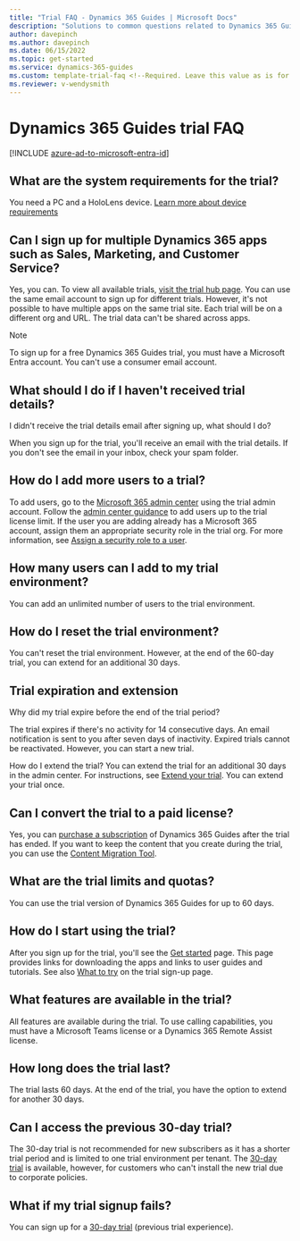 ```yaml
---  
title: "Trial FAQ - Dynamics 365 Guides | Microsoft Docs"
description: "Solutions to common questions related to Dynamics 365 Guides trial setup and management. Learn how to resolve platform and app-specific issues."
author: davepinch
ms.author: davepinch
ms.date: 06/15/2022
ms.topic: get-started
ms.service: dynamics-365-guides
ms.custom: template-trial-faq <!--Required. Leave this value as is for tracking purposes.-->
ms.reviewer: v-wendysmith
---
```


# Dynamics 365 Guides trial FAQ

[!INCLUDE [azure-ad-to-microsoft-entra-id](../includes/azure-ad-to-microsoft-entra-id.md)]

## What are the system requirements for the trial?

You need a PC and a HoloLens device. [Learn more about device requirements](requirements.md)

## Can I sign up for multiple Dynamics 365 apps such as Sales, Marketing, and Customer Service?

Yes, you can. To view all available trials, [visit the trial hub page](https://dynamics.microsoft.com/dynamics-365-free-trial/). You can use the same email account to sign up for different trials. However, it's not possible to have multiple apps on the same trial site. Each trial will be on a different org and URL. The trial data can't be shared across apps.

> [!NOTE]
> To sign up for a free Dynamics 365 Guides trial, you must have a Microsoft Entra account. You can't use a consumer email account. 

## What should I do if I haven't received trial details?

I didn't receive the trial details email after signing up, what should I do?

When you sign up for the trial, you'll receive an email with the trial details. If you don't see the email in your inbox, check your spam folder. 

## How do I add more users to a trial?

To add users, go to the [Microsoft 365 admin center](https://admin.microsoft.com) using the trial admin account. Follow the [admin center guidance](/microsoft-365/admin/add-users/add-users) to add users up to the trial license limit. If the user you are adding already has a Microsoft 365 account, assign them an appropriate security role in the trial org. For more information, see [Assign a security role to a user](/power-platform/admin/create-users-assign-online-security-roles#assign-a-security-role-to-a-user).

## How many users can I add to my trial environment?

You can add an unlimited number of users to the trial environment.

## How do I reset the trial environment?
You can't reset the trial environment. However, at the end of the 60-day trial, you can extend for an additional 30 days.

## Trial expiration and extension

Why did my trial expire before the end of the trial period?

The trial expires if there's no activity for 14 consecutive days. An email notification is sent to you after seven days of inactivity. Expired trials cannot be reactivated. However, you can start a new trial.

How do I extend the trial?
You can extend the trial for an additional 30 days in the admin center. For instructions, see [Extend your trial](/power-platform/admin/trial-environments#extend-a-trial-standard-environment). You can extend your trial once.

## Can I convert the trial to a paid license?

Yes, you can [purchase a subscription](setup-step-one.md) of Dynamics 365 Guides after the trial has ended. If you want to keep the content that you create during the trial, you can use the [Content Migration Tool](migrate.md). 

## What are the trial limits and quotas?

You can use the trial version of Dynamics 365 Guides for up to 60 days. 

## How do I start using the trial?

After you sign up for the trial, you'll see the [Get started](get-started.md) page. This page provides links for downloading the apps and links to user guides and tutorials. See also [What to try](trial-signup.md) on the trial sign-up page.

## What features are available in the trial?

All features are available during the trial. To use calling capabilities, you must have a Microsoft Teams license or a Dynamics 365 Remote Assist license. 

## How long does the trial last?

The trial lasts 60 days. At the end of the trial, you have the option to extend for another 30 days. 

## Can I access the previous 30-day trial?

The 30-day trial is not recommended for new subscribers as it has a shorter trial period and is limited to one trial environment per tenant. The [30-day trial](https://go.microsoft.com/fwlink/?LinkId=2106016) is available, however, for customers who can't install the new trial due to corporate policies. 

## What if my trial signup fails?

You can sign up for a [30-day trial](https://go.microsoft.com/fwlink/?LinkId=2106016) (previous trial experience). 
